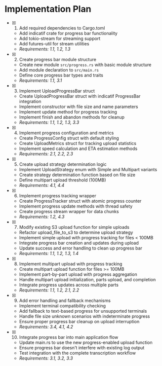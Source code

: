 # Implementation Plan

- [x] 1. Add required dependencies to Cargo.toml
  - Add indicatif crate for progress bar functionality
  - Add tokio-stream for streaming support
  - Add futures-util for stream utilities
  - _Requirements: 1.1, 1.2, 1.3_

- [x] 2. Create progress bar module structure
  - Create new module `src/progress.rs` with basic module structure
  - Add module declaration to `src/main.rs`
  - Define core progress bar types and traits
  - _Requirements: 1.1, 3.1_

- [x] 3. Implement UploadProgressBar struct
  - Create UploadProgressBar struct with indicatif ProgressBar integration
  - Implement constructor with file size and name parameters
  - Implement update method for progress tracking
  - Implement finish and abandon methods for cleanup
  - _Requirements: 1.1, 1.2, 1.3, 3.3_

- [x] 4. Implement progress configuration and metrics
  - Create ProgressConfig struct with default styling
  - Create UploadMetrics struct for tracking upload statistics
  - Implement speed calculation and ETA estimation methods
  - _Requirements: 2.1, 2.2, 2.3_

- [x] 5. Create upload strategy determination logic
  - Implement UploadStrategy enum with Simple and Multipart variants
  - Create strategy determination function based on file size
  - Define multipart upload threshold (100MB)
  - _Requirements: 4.1, 4.4_

- [x] 6. Implement progress tracking wrapper
  - Create ProgressTracker struct with atomic progress counter
  - Implement progress update methods with thread safety
  - Create progress stream wrapper for data chunks
  - _Requirements: 1.2, 4.3_

- [x] 7. Modify existing S3 upload function for simple uploads
  - Refactor upload_file_to_s3 to determine upload strategy
  - Implement simple upload with progress tracking for files < 100MB
  - Integrate progress bar creation and updates during upload
  - Update success and error handling to clean up progress bar
  - _Requirements: 1.1, 1.2, 1.3, 1.4_

- [x] 8. Implement multipart upload with progress tracking
  - Create multipart upload function for files >= 100MB
  - Implement part-by-part upload with progress aggregation
  - Handle multipart upload initialization, parts upload, and completion
  - Integrate progress updates across multiple parts
  - _Requirements: 1.1, 1.2, 2.1, 2.2_

- [x] 9. Add error handling and fallback mechanisms
  - Implement terminal compatibility checking
  - Add fallback to text-based progress for unsupported terminals
  - Handle file size unknown scenarios with indeterminate progress
  - Ensure proper progress bar cleanup on upload interruption
  - _Requirements: 3.4, 4.1, 4.2_

- [x] 10. Integrate progress bar into main application flow
  - Update main.rs to use the new progress-enabled upload function
  - Ensure progress bar doesn't interfere with existing log output
  - Test integration with the complete transcription workflow
  - _Requirements: 3.1, 3.2, 3.3_